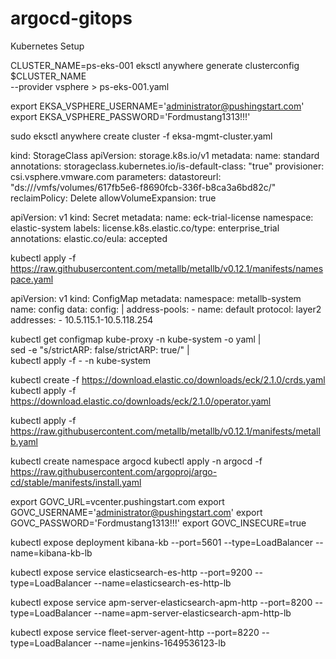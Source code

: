 # argocd-gitops
Kubernetes Setup

CLUSTER_NAME=ps-eks-001
eksctl anywhere generate clusterconfig $CLUSTER_NAME \
   --provider vsphere > ps-eks-001.yaml



export EKSA_VSPHERE_USERNAME='administrator@pushingstart.com'
export EKSA_VSPHERE_PASSWORD='Fordmustang1313!!!'

sudo eksctl anywhere create cluster -f eksa-mgmt-cluster.yaml 

kind: StorageClass
apiVersion: storage.k8s.io/v1
metadata:
  name: standard
  annotations:
    storageclass.kubernetes.io/is-default-class: "true"
provisioner: csi.vsphere.vmware.com
parameters:
  datastoreurl: "ds:///vmfs/volumes/617fb5e6-f8690fcb-336f-b8ca3a6bd82c/"
reclaimPolicy: Delete
allowVolumeExpansion: true


apiVersion: v1
kind: Secret
metadata:
  name: eck-trial-license
  namespace: elastic-system
  labels:
    license.k8s.elastic.co/type: enterprise_trial
  annotations:
    elastic.co/eula: accepted

kubectl apply -f https://raw.githubusercontent.com/metallb/metallb/v0.12.1/manifests/namespace.yaml

apiVersion: v1
kind: ConfigMap
metadata:
  namespace: metallb-system
  name: config
data:
  config: |
    address-pools:
    - name: default
      protocol: layer2
      addresses:
      - 10.5.115.1-10.5.118.254


kubectl get configmap kube-proxy -n kube-system -o yaml | \
sed -e "s/strictARP: false/strictARP: true/" | \
kubectl apply -f - -n kube-system

kubectl create -f https://download.elastic.co/downloads/eck/2.1.0/crds.yaml
kubectl apply -f https://download.elastic.co/downloads/eck/2.1.0/operator.yaml
      
kubectl apply -f https://raw.githubusercontent.com/metallb/metallb/v0.12.1/manifests/metallb.yaml

kubectl create namespace argocd
kubectl apply -n argocd -f https://raw.githubusercontent.com/argoproj/argo-cd/stable/manifests/install.yaml



 

export GOVC_URL=vcenter.pushingstart.com
export GOVC_USERNAME='administrator@pushingstart.com'
export GOVC_PASSWORD='Fordmustang1313!!!'
export GOVC_INSECURE=true



kubectl expose deployment kibana-kb --port=5601 --type=LoadBalancer --name=kibana-kb-lb

kubectl expose service elasticsearch-es-http --port=9200 --type=LoadBalancer --name=elasticsearch-es-http-lb

kubectl expose service apm-server-elasticsearch-apm-http --port=8200 --type=LoadBalancer --name=apm-server-elasticsearch-apm-http-lb


kubectl expose service fleet-server-agent-http --port=8220 --type=LoadBalancer --name=jenkins-1649536123-lb
